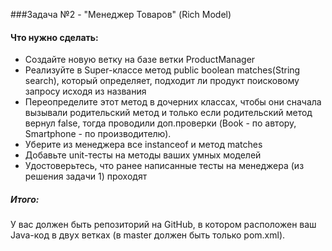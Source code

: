 ###Задача №2 - "Менеджер Товаров" (Rich Model)
#### Что нужно сделать:

* Создайте новую ветку на базе ветки ProductManager
* Реализуйте в Super-классе метод public boolean matches(String search), который определяет, подходит ли продукт поисковому запросу исходя из названия
* Переопределите этот метод в дочерних классах, чтобы они сначала вызывали родительский метод и только если родительский метод вернул false, тогда проводили доп.проверки (Book - по автору, Smartphone - по производителю).
* Уберите из менеджера все instanceof и метод matches
* Добавьте unit-тесты на методы ваших умных моделей
* Удостоверьтесь, что ранее написанные тесты на менеджера (из решения задачи 1) проходят

##### Итого: 
У вас должен быть репозиторий на GitHub, в котором расположен ваш Java-код в двух ветках (в master должен быть только pom.xml).